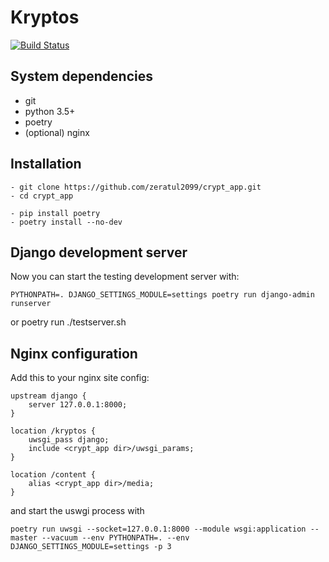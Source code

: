 Kryptos
=======

[![Build Status](https://travis-ci.com/zeratul2099/crypt_app.svg?branch=master)](https://travis-ci.com/zeratul2099/crypt_app)

System dependencies
-------------------

- git
- python 3.5+
- poetry
- (optional) nginx

Installation
------------


    - git clone https://github.com/zeratul2099/crypt_app.git
    - cd crypt_app

    - pip install poetry
    - poetry install --no-dev



Django development server
-------------------------

Now you can start the testing development server with:

    PYTHONPATH=. DJANGO_SETTINGS_MODULE=settings poetry run django-admin runserver

or
    poetry run ./testserver.sh

Nginx configuration
-------------------

Add this to your nginx site config:


    upstream django {
        server 127.0.0.1:8000;
    }

    location /kryptos {
        uwsgi_pass django;
        include <crypt_app dir>/uwsgi_params;
    }

    location /content {
        alias <crypt_app dir>/media;
    }


and start the uswgi process with

    poetry run uwsgi --socket=127.0.0.1:8000 --module wsgi:application --master --vacuum --env PYTHONPATH=. --env DJANGO_SETTINGS_MODULE=settings -p 3

